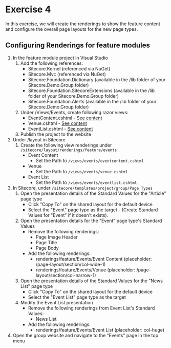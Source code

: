 # Exercise 4

In this exercise, we will create the renderings to show the feature content and configure the overall page layouts for the new page types.

## Configuring Renderings for feature modules

1. In the feature module project in Visual Studio 
    1. Add the following references: 
        * Sitecore.Kernel (referenced via NuGet)
        * Sitecore.Mvc (referenced via NuGet)
        * Sitecore.Foundation.Dictionary (available in the /lib folder of your Sitecore.Demo.Group folder)
        * Sitecore.Foundation.SitecoreExtensions (available in the /lib folder of your Sitecore.Demo.Group folder)
        * Sitecore.Foundation.Alerts (available in the /lib folder of your Sitecore.Demo.Group folder)
    2. Under /Views/Events, create following razor views:
        * EventContent.cshtml - [See content](https://github.com/Sitecore/Sitecore.Demo.Group/blob/feature/events/src/Feature/Events/code/Views/Events/EventContent.cshtml)
        * Venue.cshtml - [See content](https://github.com/Sitecore/Sitecore.Demo.Group/blob/feature/events/src/Feature/Events/code/Views/Events/Venue.cshtml)
        * EventList.cshtml - [See content](https://github.com/Sitecore/Sitecore.Demo.Group/blob/feature/events/src/Feature/Events/code/Views/Events/EventList.cshtml)
    3. Publish the project to the website
2. Under /layout in Sitecore 
    1. Create the following view renderings under `/sitecore/layout/renderings/feature/events`
        * Event Content
            * Set the Path to `/views/events/eventcontent.cshtml`
        * Venue
            * Set the Path to `/views/events/venue.cshtml`
        * Event List
            * Set the Path to `/views/events/eventlist.cshtml`
3. In Sitecore, under `/sitecore/templates/project/group/Page Types`
    1. Open the presentation details of the Standard Values for the "Article" page type
        * Click "Copy To" on the shared layout for the default device
        * Select the "Event" page type as the target - (Create Standard Values for "Event" if it doesn't exists).
    1. Open the presentation details for the "Event" page type's Standard Values
        * Remove the following renderings:
            * Page Image Header 
            * Page Title
            * Page Body
        * Add the following renderings:
            * renderings/feature/Events/Event Content (placeholder: /page-layout/section/col-wide-1)
            * renderings/feature/Events/Venue (placeholder: /page-layout/section/col-narrow-1)
    1. Open the presentation details of the Standard Values for the "News List" page type
        * Click "Copy To" on the shared layout for the default device
        * Select the "Event List" page type as the target
    2. Modify the Event List presentation
        * Remove the following renderings from Event List's Standard Values:
            * News List
        * Add the following renderings:
            * renderings/feature/Events/Event List (placeholder: col-huge)
3. Open the group website and navigate to the "Events" page in the top menu
